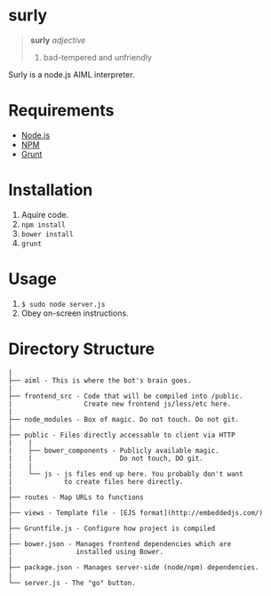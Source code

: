 surly
=====

 > **surly** *adjective*
 > 
 >  1. bad-tempered and unfriendly

Surly is a node.js AIML interpreter.


Requirements
============

 * [Node.js](http://nodejs.org/)
 * [NPM](https://www.npmjs.org/)
 * [Grunt](http://gruntjs.com/)


Installation
============

 1. Aquire code.
 2. `npm install`
 3. `bower install`
 4. `grunt`


Usage
=====

 1. `$ sudo node server.js`
 2. Obey on-screen instructions.


Directory Structure
===================

    |
    ├── aiml - This is where the bot's brain goes.
	|
    ├── frontend_src - Code that will be compiled into /public.
    |                  Create new frontend js/less/etc here.
    |
    ├── node_modules - Box of magic. Do not touch. Do not git.
    |
    ├── public - Files directly accessable to client via HTTP
    |    |
    |    ├── bower_components - Publicly available magic. 
    |    |                      Do not touch, DO git.
    |    |
    |    └── js - js files end up here. You probably don't want 
    |             to create files here directly.
    |
    ├── routes - Map URLs to functions
    |
    ├── views - Template file - [EJS format](http://embeddedjs.com/)
    |
    ├── Gruntfile.js - Configure how project is compiled
    |
    ├── bower.json - Manages frontend dependencies which are 
    |                installed using Bower.
    |
    ├── package.json - Manages server-side (node/npm) dependencies.
    |
  	└── server.js - The "go" button.
